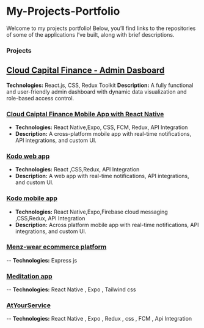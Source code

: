 # My-Projects-Portfolio

Welcome to my projects portfolio! Below, you’ll find links to the repositories of some of the applications I’ve built, along with brief descriptions.

### Projects

## [Cloud Capital Finance - Admin Dasboard](https://github.com/smk-software-services/admin-dashboard-startkit)
 **Technologies:** React.js, CSS, Redux Toolkit
 **Description:** A fully functional and user-friendly admin dashboard with dynamic data visualization and role-based access control.


### [Cloud Caiptal Finance Mobile App with React Native](https://github.com/smk-software-services/ccf-mobile-app)
- **Technologies:** React Native,Expo, CSS, FCM, Redux, API Integration  
- **Description:** A cross-platform mobile app with real-time notifications, API integrations, and custom UI.

### [Kodo web app ](https://github.com/smk-software-services/ccf-mobile-app)
- **Technologies:** React ,CSS,Redux, API Integration  
- **Description:** A web app with real-time notifications, API integrations, and custom UI.

### [Kodo mobile app ](https://github.com/smk-software-services/ccf-mobile-app)
- **Technologies:** React Native,Expo,Firebase cloud messaging ,CSS,Redux, API Integration  
- **Description:** Across platform mobile app with real-time notifications, API integrations, and custom UI.
  
### [Menz-wear ecommerce platform](https://github.com/Fynn-Emmanuel-Junior/menz-wear/tree/main/apps/server)
-- **Technologies:** Express js

### [Meditation app](https://github.com/Fynn-Emmanuel-Junior/meditation-app)
-- **Technologies:** React Native , Expo , Tailwind css

### [AtYourService](https://github.com/At-Your-Service-pro/)
-- **Technologies:** React Native , Expo , Redux , css , FCM , Api Integration
